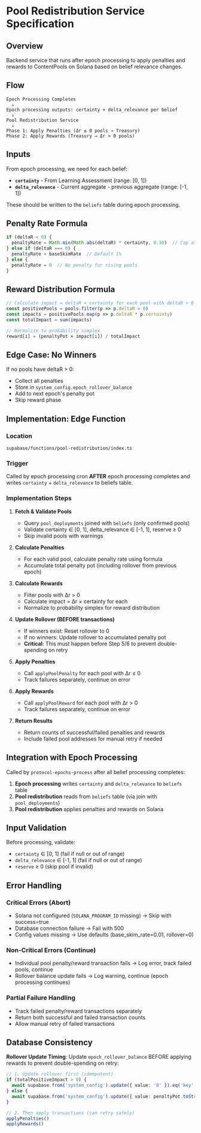 # Pool Redistribution Service Specification

## Overview

Backend service that runs after epoch processing to apply penalties and rewards to ContentPools on Solana based on belief relevance changes.

## Flow

```
Epoch Processing Completes
  ↓
Epoch processing outputs: certainty + delta_relevance per belief
  ↓
Pool Redistribution Service
  ↓
Phase 1: Apply Penalties (Δr ≤ 0 pools → Treasury)
Phase 2: Apply Rewards (Treasury → Δr > 0 pools)
```

## Inputs

From epoch processing, we need for each belief:
- **`certainty`** - From Learning Assessment (range: [0, 1])
- **`delta_relevance`** - Current aggregate - previous aggregate (range: [-1, 1])

These should be written to the `beliefs` table during epoch processing.

## Penalty Rate Formula

```typescript
if (deltaR < 0) {
  penaltyRate = Math.min(Math.abs(deltaR) * certainty, 0.10)  // Cap at 10%
} else if (deltaR === 0) {
  penaltyRate = baseSkimRate  // Default 1%
} else {
  penaltyRate = 0  // No penalty for rising pools
}
```

## Reward Distribution Formula

```typescript
// Calculate impact = deltaR × certainty for each pool with deltaR > 0
const positivePools = pools.filter(p => p.deltaR > 0)
const impacts = positivePools.map(p => p.deltaR * p.certainty)
const totalImpact = sum(impacts)

// Normalize to probability simplex
reward[i] = (penaltyPot × impact[i]) / totalImpact
```

## Edge Case: No Winners

If no pools have deltaR > 0:
- Collect all penalties
- Store in `system_config.epoch_rollover_balance`
- Add to next epoch's penalty pot
- Skip reward phase

## Implementation: Edge Function

### Location

`supabase/functions/pool-redistribution/index.ts`

### Trigger

Called by epoch processing cron **AFTER** epoch processing completes and writes `certainty` + `delta_relevance` to beliefs table.

### Implementation Steps

1. **Fetch & Validate Pools**
   - Query `pool_deployments` joined with `beliefs` (only confirmed pools)
   - Validate certainty ∈ [0, 1], delta_relevance ∈ [-1, 1], reserve ≥ 0
   - Skip invalid pools with warnings

2. **Calculate Penalties**
   - For each valid pool, calculate penalty rate using formula
   - Accumulate total penalty pot (including rollover from previous epoch)

3. **Calculate Rewards**
   - Filter pools with Δr > 0
   - Calculate impact = Δr × certainty for each
   - Normalize to probability simplex for reward distribution

4. **Update Rollover (BEFORE transactions)**
   - If winners exist: Reset rollover to 0
   - If no winners: Update rollover to accumulated penalty pot
   - **Critical**: This must happen before Step 5/6 to prevent double-spending on retry

5. **Apply Penalties**
   - Call `applyPoolPenalty` for each pool with Δr ≤ 0
   - Track failures separately, continue on error

6. **Apply Rewards**
   - Call `applyPoolReward` for each pool with Δr > 0
   - Track failures separately, continue on error

7. **Return Results**
   - Return counts of successful/failed penalties and rewards
   - Include failed pool addresses for manual retry if needed


## Integration with Epoch Processing

Called by `protocol-epochs-process` after all belief processing completes:

1. **Epoch processing** writes `certainty` and `delta_relevance` to `beliefs` table
2. **Pool redistribution** reads from `beliefs` table (via join with `pool_deployments`)
3. **Pool redistribution** applies penalties and rewards on Solana

## Input Validation

Before processing, validate:
- `certainty` ∈ [0, 1] (fail if null or out of range)
- `delta_relevance` ∈ [-1, 1] (fail if null or out of range)
- `reserve` ≥ 0 (skip pool if invalid)

## Error Handling

### Critical Errors (Abort)
- Solana not configured (`SOLANA_PROGRAM_ID` missing) → Skip with success=true
- Database connection failure → Fail with 500
- Config values missing → Use defaults (base_skim_rate=0.01, rollover=0)

### Non-Critical Errors (Continue)
- Individual pool penalty/reward transaction fails → Log error, track failed pools, continue
- Rollover balance update fails → Log warning, continue (epoch processing continues)

### Partial Failure Handling
- Track failed penalty/reward transactions separately
- Return both successful and failed transaction counts
- Allow manual retry of failed transactions

## Database Consistency

**Rollover Update Timing**: Update `epoch_rollover_balance` BEFORE applying rewards to prevent double-spending on retry:

```typescript
// 1. Update rollover first (idempotent)
if (totalPositiveImpact > 0) {
  await supabase.from('system_config').update({ value: '0' }).eq('key', 'epoch_rollover_balance')
} else {
  await supabase.from('system_config').update({ value: penaltyPot.toString() }).eq('key', 'epoch_rollover_balance')
}

// 2. Then apply transactions (can retry safely)
applyPenalties()
applyRewards()
```
